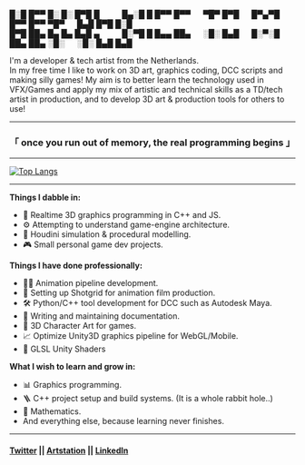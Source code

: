█░█ █▀▀ █░ █░ █▀█ █      █▄░█ █ █▀▀ █▀▀   ▀█▀ █▀█   █▀▄▀█ █▀▀ █▀▀ ▀█▀   █▄█ █▀█ █░█     
█▀█ ██▄ █▄ █▄ █▄█ ▄      █░▀█ █ █▄▄ ██▄   ░█░ █▄█   █░▀░█ ██▄ ██▄ ░█░   ░█░ █▄█ █▄█

I'm a developer & tech artist from the Netherlands.  
In my free time I like to work on 3D art, graphics coding, DCC scripts and making silly games!
My aim is to better learn the technology used in VFX/Games and apply my mix of artistic and technical skills as a TD/tech artist in production, and to develop 3D art & production tools for others to use!

---

### 「 once you run out of memory, the real programming begins 」

---

[![Top Langs](https://github-readme-stats.vercel.app/api/top-langs/?username=MaxineCodes&layout=compact&theme=omni)](https://github.com/anuraghazra/github-readme-stats)

---

**Things I dabble in:**
- 📐 Realtime 3D graphics programming in C++ and JS.
- ⚙️ Attempting to understand game-engine architecture.
- 🌊 Houdini simulation & procedural modelling.
- 🎮 Small personal game dev projects.

**Things I have done professionally:**  
- 🏃🏼 Animation pipeline development.  
- 📸 Setting up Shotgrid for animation film production.  
- 🛠 Python/C++ tool development for DCC such as Autodesk Maya.  
- 📖 Writing and maintaining documentation.  
- 🎨 3D Character Art for games.
- 📈 Optimize Unity3D graphics pipeline for WebGL/Mobile.
- 🔮 GLSL Unity Shaders

**What I wish to learn and grow in:**
- 📊 Graphics programming.
- 🪜 C++ project setup and build systems. (It is a whole rabbit hole..)
- 🧮 Mathematics.
- And everything else, because learning never finishes.

---

#### [Twitter](https://twitter.com/MaxineCodes) || [Artstation](https://www.artstation.com/maxine3d) || [LinkedIn](https://www.linkedin.com/in/maxinemeijboom/)
